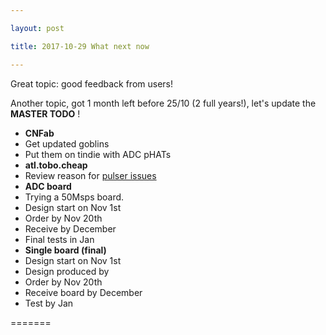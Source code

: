 ```yaml
---

layout: post

title: 2017-10-29 What next now

---
```



Great topic: good feedback from users!

Another topic, got 1 month left before 25/10 (2 full years!), let's
update the **MASTER TODO** !

-   **CNFab**
-   Get updated goblins
-   Put them on tindie with ADC pHATs
-   **atl.tobo.cheap**
-   Review reason for [pulser issues](/alt.tbo/20171028a/Readme.md)
-   **ADC board**
-   Trying a 50Msps board.
-   Design start on Nov 1st
-   Order by Nov 20th
-   Receive by December
-   Final tests in Jan
-   **Single board (final)**
-   Design start on Nov 1st
-   Design produced by
-   Order by Nov 20th
-   Receive board by December
-   Test by Jan

=======

